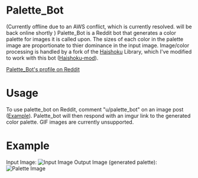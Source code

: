 
# Palette_Bot
(Currently offline due to an AWS conflict, which is currently resolved. will be back online shortly )
Palette_Bot is a Reddit bot that generates a color palette for images it is called upon. The sizes of each color in the palette image are proportionate to thier dominance in the input image. Image/color processing is handled by a fork of the [Haishoku](https://www.github.com/LanceGin/Haishoku) Library, which I've modified to work with this bot ([Haishoku-mod](https://github.com/JoshuaScript/haishoku-mod)).

[Palette_Bot's profile on Reddit](https://www.reddit.com/u/Palette_Bot)
# Usage
To use palette_bot on Reddit, comment "u/palette_bot" on an image post ([Example](https://www.reddit.com/r/pics/comments/8gc84d/in_vermont_it_snowed_yesterday_and_today_it/dyak506/?context=3)). Palette_bot will then respond with an imgur link to the generated color palette.  GIF images are currently unsupported.
# Example
Input Image:
![Input Image](https://i.redd.it/25liq6fbj5zz.jpg)
Output Image (generated palette):
![Palette Image](https://i.imgur.com/g1vlvnP.jpg)


